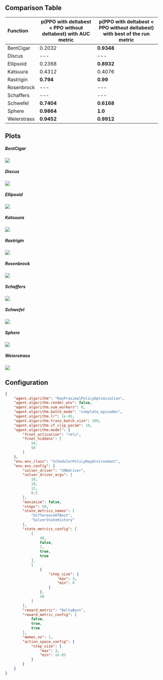 ## Comparison Table
| Function    | p(PPO with deltabest < PPO without deltabest) with AUC metric | p(PPO with deltabest < PPO without deltabest) with best of the run metric |
| :---------- | ------------------------------ | ------------------------------- |
| BentCigar | 0.2032 | **0.9348** |
| Discus | --- | --- |
| Ellipsoid | 0.2368 | **0.8932** |
| Katsuura | 0.4312 | 0.4076 |
| Rastrigin | **0.794** | **0.99** |
| Rosenbrock | --- | --- |
| Schaffers | --- | --- |
| Schwefel | **0.7404** | **0.6168** |
| Sphere | **0.9864** | **1.0** |
| Weierstrass | **0.9452** | **0.9912** |

## Plots

##### BentCigar

![](BentCigar/PPO_with_deltabest_vs_PPO_without_deltabest:_BentCigar_comparison.png)

##### Discus

![](Discus/PPO_with_deltabest_vs_PPO_without_deltabest:_Discus_comparison.png)

##### Ellipsoid

![](Ellipsoid/PPO_with_deltabest_vs_PPO_without_deltabest:_Ellipsoid_comparison.png)

##### Katsuura

![](Katsuura/PPO_with_deltabest_vs_PPO_without_deltabest:_Katsuura_comparison.png)

##### Rastrigin

![](Rastrigin/PPO_with_deltabest_vs_PPO_without_deltabest:_Rastrigin_comparison.png)

##### Rosenbrock

![](Rosenbrock/PPO_with_deltabest_vs_PPO_without_deltabest:_Rosenbrock_comparison.png)

##### Schaffers

![](Schaffers/PPO_with_deltabest_vs_PPO_without_deltabest:_Schaffers_comparison.png)

##### Schwefel

![](Schwefel/PPO_with_deltabest_vs_PPO_without_deltabest:_Schwefel_comparison.png)

##### Sphere

![](Sphere/PPO_with_deltabest_vs_PPO_without_deltabest:_Sphere_comparison.png)

##### Weierstrass

![](Weierstrass/PPO_with_deltabest_vs_PPO_without_deltabest:_Weierstrass_comparison.png)


## Configuration

```json
{
    "agent.algorithm": "RayProximalPolicyOptimization",
    "agent.algorithm.render_env": false,
    "agent.algorithm.num_workers": 0,
    "agent.algorithm.batch_mode": "complete_episodes",
    "agent.algorithm.lr": 1e-05,
    "agent.algorithm.train_batch_size": 200,
    "agent.algorithm.vf_clip_param": 10,
    "agent.algorithm.model": {
        "fcnet_activation": "relu",
        "fcnet_hiddens": [
            50,
            50
        ]
    },
    "env.env_class": "SchedulerPolicyRayEnvironment",
    "env.env_config": {
        "solver_driver": "CMAdriver",
        "solver_driver_args": [
            10,
            10,
            12,
            0.5
        ],
        "maximize": false,
        "steps": 50,
        "state_metrics_names": [
            "DifferenceOfBest",
            "SolverStateHistory"
        ],
        "state_metrics_config": [
            [
                40,
                false,
                1,
                true,
                true
            ],
            [
                {
                    "step_size": {
                        "max": 3,
                        "min": 0
                    }
                },
                40
            ]
        ],
        "reward_metric": "DeltaBest",
        "reward_metric_config": [
            false,
            true,
            true
        ],
        "memes_no": 1,
        "action_space_config": {
            "step_size": {
                "max": 3,
                "min": 1e-05
            }
        }
    }
}
```